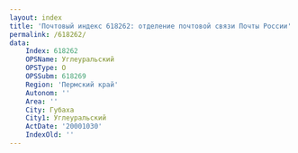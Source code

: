 ```yaml
---
layout: index
title: 'Почтовый индекс 618262: отделение почтовой связи Почты России'
permalink: /618262/
data:
    Index: 618262
    OPSName: Углеуральский
    OPSType: О
    OPSSubm: 618269
    Region: 'Пермский край'
    Autonom: ''
    Area: ''
    City: Губаха
    City1: Углеуральский
    ActDate: '20001030'
    IndexOld: ''
---
```

